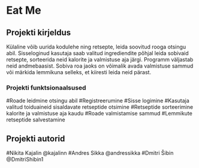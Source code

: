 # Eat Me

## Projekti kirjeldus
Külaline võib uurida kodulehe ning retsepte, leida soovitud rooga otsingu abil. Sisseloginud kasutaja saab valitud ingrediendite põhjal leida sobivaid retsepte, sorteerida neid kalorite ja valmistuse aja järgi. Programm väljastab neid andmebaasist. Sobiva roa jaoks on võimalik avada valmistuse sammud või märkida lemmikuna selleks, et kiiresti leida neid pärast. 
### Projekti funktsionaalsused
#Roade leidmine otsingu abil
#Registreerumine
#Sisse logimine
#Kasutaja valitud toiduaineid sisaldavate retseptide otsimine
#Retseptide sorteerimine kalorite ja valmistuse aja kaudu
#Roade valmistamise sammud
#Lemmikute retseptide salvestamine
## Projekti autorid
#Nikita Kajalin @kajalinn
#Andres Sikka @andressikka
#Dmitri Šibin @DmitriShibin1
